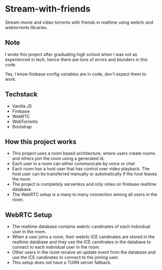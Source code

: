 # Stream-with-friends

Stream movie and video torrents with friends in realtime using webrtc and webtorrents libraries.

## Note

I wrote this project after graduating high school when I was not as experienced in tech, hence there are tons of errors and blunders in this code.

Yes, I know firebase config variables are in code, don't expect them to work.

## Techstack

- Vanilla JS
- Firebase
- WebRTC
- WebTorrents
- Bootstrap

## How this project works

- This project uses a room based architecture, where users create rooms and others join the room using a generated id.
- Each user in a room can either communicate by voice or chat
- Each room has a host user that has control over video playback. The host user can be transferred manually or automatically if the host leaves the room.
- The project is completely serverless and only relies on firebase realtime database.
- The WebRTC setup is a many to many connection among all users in the room.

## WebRTC Setup
- The realtime database contains webrtc candinates of each individual user in the room.
- When a user joins a room, their webrtc ICE candinates are stored in the realtime database and they use the ICE candinates in the database to connect to each individual user in the room.
- Other users in the room receive an update event from the database and use the ICE candinates to connect to the joining user.
- This setup does not have a TURN server fallback.
